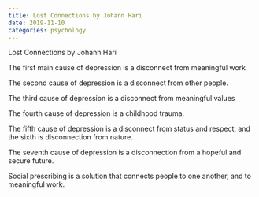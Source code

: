 ```yaml
---
title: Lost Connections by Johann Hari
date: 2019-11-10
categories: psychology
---
```



Lost Connections by Johann Hari


The first main cause of depression is a disconnect from meaningful work

The second cause of depression is a disconnect from other people.

The third cause of depression is a disconnect from meaningful values

The fourth cause of depression is a childhood trauma.

The fifth cause of depression is a disconnect from status and respect, and the sixth is disconnection from nature.

The seventh cause of depression is a disconnection from a hopeful and secure future.


Social prescribing is a solution that connects people to one another, and to meaningful work.
